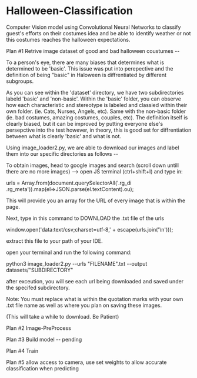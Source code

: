 # Halloween-Classification

Computer Vision model using Convolutional Neural Networks to 
classify guest's efforts on their costumes idea and be able to identify weather or not this costumes reaches the 
halloween expectations.  

Plan #1 Retrive image dataset of good and bad halloween coustumes --

To a person's eye, there are many biases that determines what is determined to be 'basic'. This issue was put into perepective and the definition of being "basic" in Haloween is diffrentiated by different subgroups.  

As you can see within the 'dataset' directory, we have two subdirectories labeld 'basic' and 'non-basic'. 
Within the 'basic' folder, you can observe how each characteristic and stereotype is labeled and classied within their own folder. (ie. Cats, Nurses, Angels, etc). Same with the non-basic folder (ie. bad costumes, amazing costumes, couples, etc). The definition itself is clearly biased, but it can be improved by putting everyone else's persepctive into the test however, in theory, this is good set for diffrentiation between what is clearly 'basic' and what is not. 

Using image_loader2.py, we are able to download our images and label them into our specific directories as follows -- 

To obtain images, head to google images and search (scroll down untill there are no more images) --> open JS terminal (ctrl+shift+I) and type in: 

urls = Array.from(document.querySelectorAll('.rg_di .rg_meta')).map(el=>JSON.parse(el.textContent).ou);

This will provide you an array for the URL of every image that is within the page. 

Next, type in this command to DOWNLOAD the .txt file of the urls

window.open('data:text/csv;charset=utf-8,' + escape(urls.join('\n')));

extract this file to your path of your IDE.

open your terminal and run the following command: 

python3 image_loader2.py --urls "FILENAME".txt --output datasets/"SUBDIRECTORY"

after exceution, you will see each url being downloaded and saved under the specifed subdirectory. 

Note: You must replace what is within the quotation marks with your own .txt file name as well as where you plan on saving these images. 

(This will take a while to download. Be Patient)


Plan #2 Image-PreProcess






Plan #3 Build model -- pending

Plan #4 Train

Plan #5 allow access to camera,  use set weights to allow accurate classification when predicting

